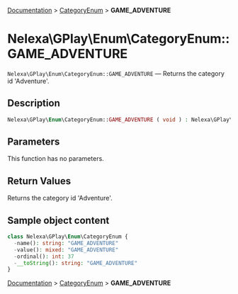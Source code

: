 [Documentation](../../README.md) > [CategoryEnum](README.md) > **GAME_ADVENTURE**

# Nelexa\GPlay\Enum\CategoryEnum::GAME_ADVENTURE
`Nelexa\GPlay\Enum\CategoryEnum::GAME_ADVENTURE` — Returns the category id 'Adventure'.

## Description
```php
Nelexa\GPlay\Enum\CategoryEnum::GAME_ADVENTURE ( void ) : Nelexa\GPlay\Enum\CategoryEnum
```

## Parameters
This function has no parameters.

## Return Values
Returns the category id 'Adventure'.

## Sample object content
```php
class Nelexa\GPlay\Enum\CategoryEnum {
  -name(): string: "GAME_ADVENTURE"
  -value(): mixed: "GAME_ADVENTURE"
  -ordinal(): int: 37
  -__toString(): string: "GAME_ADVENTURE"
}
```

[Documentation](../../README.md) > [CategoryEnum](README.md) > **GAME_ADVENTURE**
